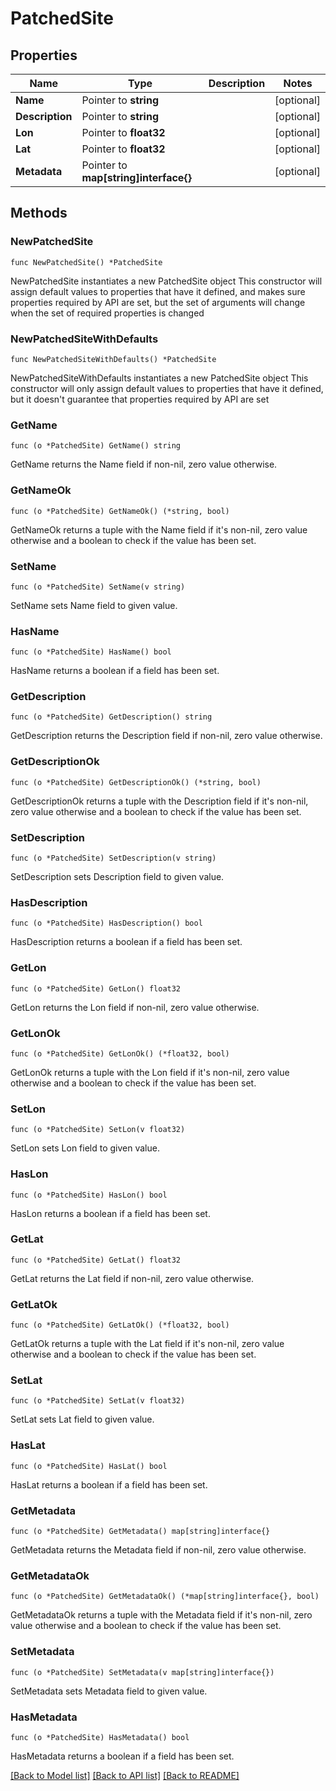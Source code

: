 # PatchedSite

## Properties

Name | Type | Description | Notes
------------ | ------------- | ------------- | -------------
**Name** | Pointer to **string** |  | [optional] 
**Description** | Pointer to **string** |  | [optional] 
**Lon** | Pointer to **float32** |  | [optional] 
**Lat** | Pointer to **float32** |  | [optional] 
**Metadata** | Pointer to **map[string]interface{}** |  | [optional] 

## Methods

### NewPatchedSite

`func NewPatchedSite() *PatchedSite`

NewPatchedSite instantiates a new PatchedSite object
This constructor will assign default values to properties that have it defined,
and makes sure properties required by API are set, but the set of arguments
will change when the set of required properties is changed

### NewPatchedSiteWithDefaults

`func NewPatchedSiteWithDefaults() *PatchedSite`

NewPatchedSiteWithDefaults instantiates a new PatchedSite object
This constructor will only assign default values to properties that have it defined,
but it doesn't guarantee that properties required by API are set

### GetName

`func (o *PatchedSite) GetName() string`

GetName returns the Name field if non-nil, zero value otherwise.

### GetNameOk

`func (o *PatchedSite) GetNameOk() (*string, bool)`

GetNameOk returns a tuple with the Name field if it's non-nil, zero value otherwise
and a boolean to check if the value has been set.

### SetName

`func (o *PatchedSite) SetName(v string)`

SetName sets Name field to given value.

### HasName

`func (o *PatchedSite) HasName() bool`

HasName returns a boolean if a field has been set.

### GetDescription

`func (o *PatchedSite) GetDescription() string`

GetDescription returns the Description field if non-nil, zero value otherwise.

### GetDescriptionOk

`func (o *PatchedSite) GetDescriptionOk() (*string, bool)`

GetDescriptionOk returns a tuple with the Description field if it's non-nil, zero value otherwise
and a boolean to check if the value has been set.

### SetDescription

`func (o *PatchedSite) SetDescription(v string)`

SetDescription sets Description field to given value.

### HasDescription

`func (o *PatchedSite) HasDescription() bool`

HasDescription returns a boolean if a field has been set.

### GetLon

`func (o *PatchedSite) GetLon() float32`

GetLon returns the Lon field if non-nil, zero value otherwise.

### GetLonOk

`func (o *PatchedSite) GetLonOk() (*float32, bool)`

GetLonOk returns a tuple with the Lon field if it's non-nil, zero value otherwise
and a boolean to check if the value has been set.

### SetLon

`func (o *PatchedSite) SetLon(v float32)`

SetLon sets Lon field to given value.

### HasLon

`func (o *PatchedSite) HasLon() bool`

HasLon returns a boolean if a field has been set.

### GetLat

`func (o *PatchedSite) GetLat() float32`

GetLat returns the Lat field if non-nil, zero value otherwise.

### GetLatOk

`func (o *PatchedSite) GetLatOk() (*float32, bool)`

GetLatOk returns a tuple with the Lat field if it's non-nil, zero value otherwise
and a boolean to check if the value has been set.

### SetLat

`func (o *PatchedSite) SetLat(v float32)`

SetLat sets Lat field to given value.

### HasLat

`func (o *PatchedSite) HasLat() bool`

HasLat returns a boolean if a field has been set.

### GetMetadata

`func (o *PatchedSite) GetMetadata() map[string]interface{}`

GetMetadata returns the Metadata field if non-nil, zero value otherwise.

### GetMetadataOk

`func (o *PatchedSite) GetMetadataOk() (*map[string]interface{}, bool)`

GetMetadataOk returns a tuple with the Metadata field if it's non-nil, zero value otherwise
and a boolean to check if the value has been set.

### SetMetadata

`func (o *PatchedSite) SetMetadata(v map[string]interface{})`

SetMetadata sets Metadata field to given value.

### HasMetadata

`func (o *PatchedSite) HasMetadata() bool`

HasMetadata returns a boolean if a field has been set.


[[Back to Model list]](../README.md#documentation-for-models) [[Back to API list]](../README.md#documentation-for-api-endpoints) [[Back to README]](../README.md)


